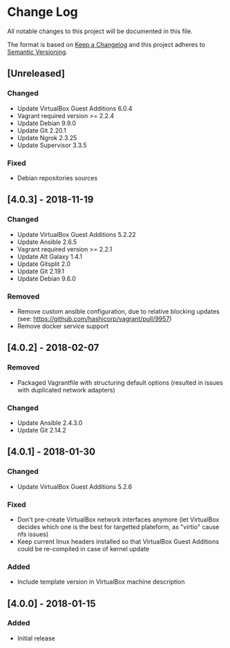 # Change Log
All notable changes to this project will be documented in this file.

The format is based on [Keep a Changelog](http://keepachangelog.com/)
and this project adheres to [Semantic Versioning](http://semver.org/).

## [Unreleased]
### Changed
- Update VirtualBox Guest Additions 6.0.4
- Vagrant required version >= 2.2.4
- Update Debian 9.9.0
- Update Git 2.20.1
- Update Ngrok 2.3.25
- Update Supervisor 3.3.5

### Fixed
- Debian repositories sources

## [4.0.3] - 2018-11-19
### Changed
- Update VirtualBox Guest Additions 5.2.22
- Update Ansible 2.6.5
- Vagrant required version >= 2.2.1
- Update Alt Galaxy 1.4.1
- Update Gitsplit 2.0
- Update Git 2.19.1
- Update Debian 9.6.0

### Removed
- Remove custom ansible configuration, due to relative blocking updates
  (see: https://github.com/hashicorp/vagrant/pull/9957)
- Remove docker service support

## [4.0.2] - 2018-02-07
### Removed
- Packaged Vagrantfile with structuring default options (resulted in issues with
  duplicated network adapters)

### Changed
- Update Ansible 2.4.3.0
- Update Git 2.14.2

## [4.0.1] - 2018-01-30
### Changed
- Update VirtualBox Guest Additions 5.2.6

### Fixed
- Don't pre-create VirtualBox network interfaces anymore (let VirtualBox decides
  which one is the best for targetted plateform, as "virtio" cause nfs issues)
- Keep current linux headers installed so that VirtualBox Guest Additions could be
  re-compiled in case of kernel update

### Added
- Include template version in VirtualBox machine description

## [4.0.0] - 2018-01-15
### Added
- Initial release
